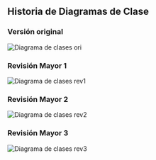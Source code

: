 ## Historia de Diagramas de Clase
### Versión original
![Diagrama de clases ori](https://github.com/PapitaConPure/utn-lab2-tp2/blob/main/UML/ClassDiagram1.jpg)

### Revisión Mayor 1
![Diagrama de clases rev1](https://github.com/PapitaConPure/utn-lab2-tp2/blob/main/UML/ClassDiagram2.jpg)

### Revisión Mayor 2
![Diagrama de clases rev2](https://github.com/PapitaConPure/utn-lab2-tp2/blob/21810c80d12246c0b3d032f661d9683475948665/UML/ClassDiagram3.jpg)

### Revisión Mayor 3
![Diagrama de clases rev3](https://github.com/PapitaConPure/utn-lab2-tp2/blob/main/UML/ClassDiagram3.jpg)